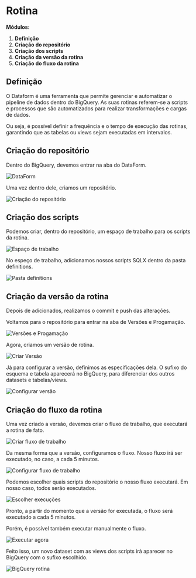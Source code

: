 # Rotina

**Módulos:**  
1. **Definição**
2. **Criação do repositório**
3. **Criação dos scripts**
4. **Criação da versão da rotina**
5. **Criação do fluxo da rotina** 

## Definição

O Dataform é uma ferramenta que permite gerenciar e automatizar o pipeline de dados dentro do BigQuery. As suas rotinas referem-se a scripts e processos que são automatizados para realizar transformações e cargas de dados.

Ou seja, é possível definir a frequência e o tempo de execução das rotinas, garantindo que as tabelas ou views sejam executadas em intervalos.

## Criação do repositório

Dentro do BigQuery, devemos entrar na aba do DataForm.

![DataForm](/anotações/images/dataform.png)

Uma vez dentro dele, criamos um repositório.

![Criação do repositório](/anotações/images/criarRepositorio.png)

## Criação dos scripts

Podemos criar, dentro do repositório, um espaço de trabalho para os scripts da rotina.

![Espaço de trabalho](/anotações/images/espacoTrabalho.png)

No espeço de trabalho, adicionamos nossos scripts SQLX dentro da pasta definitions.

![Pasta definitions](/anotações/images/definitions.png)

## Criação da versão da rotina

Depois de adicionados, realizamos o commit e push das alterações.

Voltamos para o repositório para entrar na aba de Versões e Progamação.

![Versões e Progamação](/anotações/images/versoes.png)

Agora, criamos um versão de rotina.

![Criar Versão](/anotações/images/criarVersao.png)

Já para configurar a versão, definimos as especificações dela. O sufixo do esquema e tabela aparecerá no BigQuery, para diferenciar dos outros datasets e tabelas/views.

![Configurar versão](/anotações/images/configVersao.png)

## Criação do fluxo da rotina

Uma vez criado a versão, devemos criar o fluxo de trabalho, que executará a rotina de fato.

![Criar fluxo de trabalho](/anotações/images/criarFluxo.png)

Da mesma forma que a versão, configuramos o fluxo. Nosso fluxo irá ser executado, no caso, a cada 5 minutos.

![Configurar fluxo de trabalho](/anotações/images/configFluxo.png)

Podemos escolher quais scripts do repositório o nosso fluxo executará. Em nosso caso, todos serão executados.

![Escolher execuções](/anotações/images/escolherExe.png)

Pronto, a partir do momento que a versão for executada, o fluxo será executado a cada 5 minutos. 

Porém, é possível também executar manualmente o fluxo.

![Executar agora](/images/executarAgora.png)

Feito isso, um novo dataset com as views dos scripts irá aparecer no BigQuery com o sufixo escolhido.

![BigQuery rotina](/images/rotinaBigquery.png)
